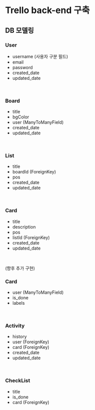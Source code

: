 # Trello back-end 구축


## DB 모델링

### User
- username (사용자 구분 필드)
- email
- password
- created_date
- updated_date
<br>

### Board
- title
- bgColor
- user (ManyToManyField)
- created_date
- updated_date
<br>

### List
- title
- boardId (ForeignKey)
- pos
- created_date
- updated_date
<br>

### Card
- title
- description
- pos
- listId (ForeignKey)
- created_date
- updated_date
<br>


(향후 추가 구현)

### Card
- user (ManyToManyField)
- is_done
- labels
<br>

### Activity
- history
- user (ForeignKey)
- card (ForeignKey)
- created_date
- updated_date
<br>

### CheckList
- title
- is_done
- card (ForeignKey)
<br>

